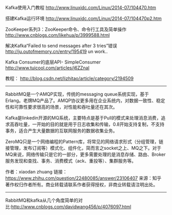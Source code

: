 Kafka使用入门教程
<http://www.linuxidc.com/Linux/2014-07/104470.htm>


搭建Kafka运行环境
http://www.linuxidc.com/Linux/2014-07/104470p2.htm


ZooKeeper系列3：ZooKeeper命令、命令行工具及简单操作
http://www.cnblogs.com/likehua/p/3999588.html

解决Kafka“Failed to send messages after 3 tries”错误
http://ju.outofmemory.cn/entry/195419
un work..


Kafka Consumer的底层API- SimpleConsumer
<http://www.tuicool.com/articles/j6ZZnaI>

教程：
<http://blog.csdn.net/lizhitao/article/category/2194509>

---
RabbitMQ是一个AMQP实现，传统的messaging queue系统实现，基于Erlang。老牌MQ产品了。AMQP协议更多用在企业系统内，对数据一致性、稳定性和可靠性要求很高的场景，对性能和吞吐量还在其次。

Kafka是linkedin开源的MQ系统，主要特点是基于Pull的模式来处理消息消费，追求高吞吐量，一开始的目的就是用于日志收集和传输，0.8开始支持复制，不支持事务，适合产生大量数据的互联网服务的数据收集业务。

ZeroMQ只是一个网络编程的Pattern库，将常见的网络请求形式（分组管理，链接管理，发布订阅等）模式化、组件化，简而言之socket之上、MQ之下。对于MQ来说，网络传输只是它的一部分，更多需要处理的是消息存储、路由、Broker服务发现和查找、事务、消费模式（ack、重投等）、集群服务等。

作者：xiaodan zhuang
链接：https://www.zhihu.com/question/22480085/answer/23106407
来源：知乎
著作权归作者所有。商业转载请联系作者获得授权，非商业转载请注明出处。

---
RabbitMQ和kafka从几个角度简单的对比:<http://www.cnblogs.com/davidwang456/p/4076097.html>
